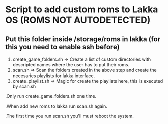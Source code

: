 # Script to add custom roms to Lakka OS (ROMS NOT AUTODETECTED)

## Put this folder inside /storage/roms in lakka (for this you need to enable ssh before)

1) create_game_folders.sh => Create a list of custom directories with descripted names where the user has to put their roms. 
2) scan.sh => Scan the folders created in the above step and create the necesaries playlists for lakka interface.
3) create_playlist.sh => Magic for create the playlists here, this is executed by scan.sh

.Only run create_game_folders.sh one time.

.When add new roms to lakka run scan.sh again.

.The first time you run scan.sh you'll must reboot the system.
